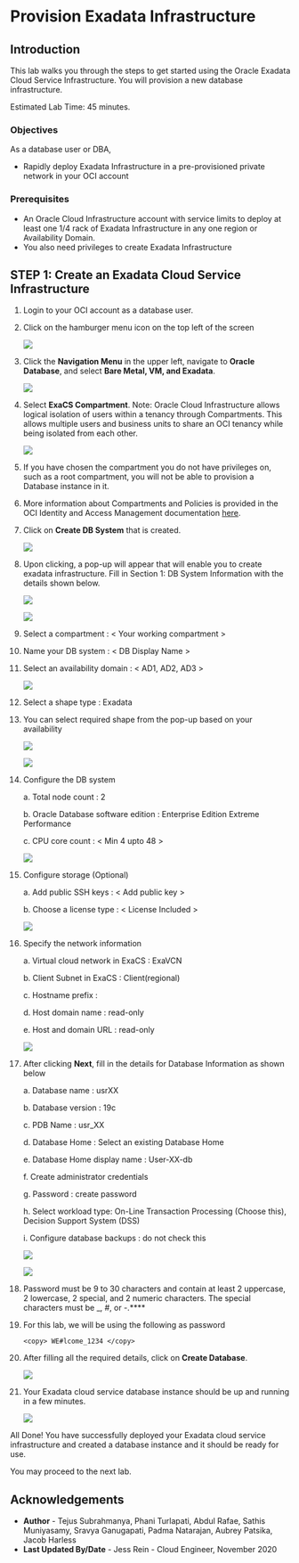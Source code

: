 # Provision Exadata Infrastructure

## Introduction

This lab walks you through the steps to get started using the Oracle Exadata Cloud Service Infrastructure. You will provision a new database infrastructure.

Estimated Lab Time: 45 minutes.

### Objectives

As a database user or DBA,

* Rapidly deploy Exadata Infrastructure in a pre-provisioned private network in your OCI account

### Prerequisites

* An Oracle Cloud Infrastructure account with service limits to deploy at least one 1/4 rack of Exadata Infrastructure in any one region or Availability Domain.
* You also need privileges to create Exadata Infrastructure

## **STEP 1:** Create an Exadata Cloud Service Infrastructure

1. Login to your OCI account as a database user.

2. Click on the hamburger menu icon on the top left of the screen

    ![](./images/oci_homepage.png " ")

3. Click the **Navigation Menu** in the upper left, navigate to **Oracle Database**, and select **Bare Metal, VM, and Exadata**.

	![](https://raw.githubusercontent.com/oracle/learning-library/master/common/images/console/database-dbcs.png " ")

4. Select **ExaCS Compartment**. Note: Oracle Cloud Infrastructure allows logical isolation of users within a tenancy through Compartments. This allows multiple users and business units to share an OCI tenancy while being isolated from each other.

    ![](./images/oci_db_display.png " ")

5. If you have chosen the compartment you do not have privileges on, such as a root compartment, you will not be able to provision a Database instance in it.

6. More information about Compartments and Policies is provided in the OCI Identity and Access Management documentation [here](https://docs.cloud.oracle.com/iaas/Content/Identity/Tasks/managingcompartments.htm?tocpath=Services%7CIAM%7C_____13).

7. Click on **Create DB System** that is created.

    ![](./images/create_db.png " ")

8. Upon clicking, a pop-up will appear that will enable you to create exadata infrastructure. Fill in Section 1: DB System Information with the details shown below.

    ![](./images/create_db_popup.png " ")

    ![](./images/create_db_system_details.png " ")

9. Select a compartment : < Your working compartment >

10. Name your DB system : < DB Display Name >

11. Select an availability domain : < AD1, AD2, AD3 >

    ![](./images/create_db_system_details.png " ")

12. Select a shape type : Exadata

13. You can select required shape from the pop-up based on your availability

    ![](./images/exadata_shape.png " ")

    ![](./images/exadata_shape_popup.png " ")

14. Configure the DB system

    a. Total node count : 2

    b. Oracle Database software edition : Enterprise Edition Extreme Performance

    c. CPU core count : < Min 4 upto 48 >

    ![](./images/configure_db_system.png " ")

15. Configure storage (Optional)

    a. Add public SSH keys : < Add public key >

    b. Choose a license type : < License Included >

    ![](./images/add_public_key.png " ")

16. Specify the network information

    a. Virtual cloud network in ExaCS : ExaVCN

    b. Client Subnet in ExaCS : Client(regional)

    c. Hostname prefix : <your hostname prefix>

    d. Host domain name : read-only

    e. Host and domain URL : read-only

    ![](./images/exa_network.png " ")

17. After clicking **Next**, fill in the details for Database Information as shown below

    a. Database name : usrXX

    b. Database version : 19c

    c. PDB Name : usr_XX

    d. Database Home : Select an existing Database Home

    e. Database Home display name : User-XX-db

    f. Create administrator credentials

    g. Password : create password

    h. Select workload type: On-Line Transaction Processing (Choose this), Decision Support System (DSS)

    i. Configure database backups : do not check this </copy>

    ![](./images/oci_create_db_1.png " ")

    ![](./images/oci_create_db_2.png " ")

18. Password must be 9 to 30 characters and contain at least 2 uppercase, 2 lowercase, 2 special, and 2 numeric characters. The special characters must be _, #, or -.****

20. For this lab, we will be using the following as password

    ```
    <copy> WE#lcome_1234 </copy>
    ```

21. After filling all the required details, click on **Create Database**.

    ![](./images/oci_create_db.png " ")

22. Your Exadata cloud service database instance should be up and running in a few minutes.

    ![](./images/oci_db_provisioning.png " ")


All Done! You have successfully deployed your Exadata cloud service infrastructure and created a database instance and it should be ready for use.

You may proceed to the next lab.

## Acknowledgements

- **Author** - Tejus Subrahmanya, Phani Turlapati, Abdul Rafae, Sathis Muniyasamy, Sravya Ganugapati, Padma Natarajan, Aubrey Patsika, Jacob Harless
- **Last Updated By/Date** - Jess Rein - Cloud Engineer, November 2020


